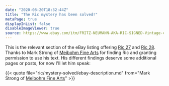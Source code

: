 ```yaml
---
date: "2020-08-20T18:32:44Z"
title: "The Ric mystery has been solved!"
metaPage: true
displayInList: false
disableImageViewer: true
source: https://www.ebay.com/itm/FRITZ-NEUMANN-AKA-RIC-SIGNED-Vintage-c-1960s-Color-Etching-STREETSCENE-/143672853431
---
```


This is the relevant section of the eBay listing offering [Ric 27](/post/ric27) and [Ric 28](/post/ric28). Thanks to Mark Strong of [Meibohm Fine Arts](http://meibohmfinearts.com/) for finding Ric and granting permission to use his text. His different findings deserve some additional pages or posts, for now I'll let him speak:

{{< quote file="ric/mystery-solved/ebay-description.md" from="Mark Strong of [Meibohm Fine Arts](http://meibohmfinearts.com/)" >}}
